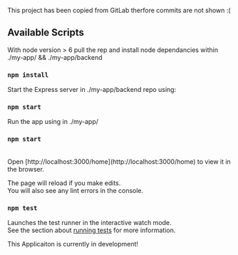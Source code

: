 This project has been copied from GitLab therfore commits are not shown :(

## Available Scripts

With node version > 6 pull the rep and install node dependancies within ./my-app/ && ./my-app/backend
### `npm install`

Start the Express server in ./my-app/backend repo using:
### `npm start`

Run the app using in ./my-app/
### `npm start`

<br>
Open [http://localhost:3000/home](http://localhost:3000/home) to view it in the browser.

The page will reload if you make edits.<br>
You will also see any lint errors in the console.

### `npm test`

Launches the test runner in the interactive watch mode.<br>
See the section about [running tests](https://facebook.github.io/create-react-app/docs/running-tests) for more information.

This Applicaiton is currently in development!

